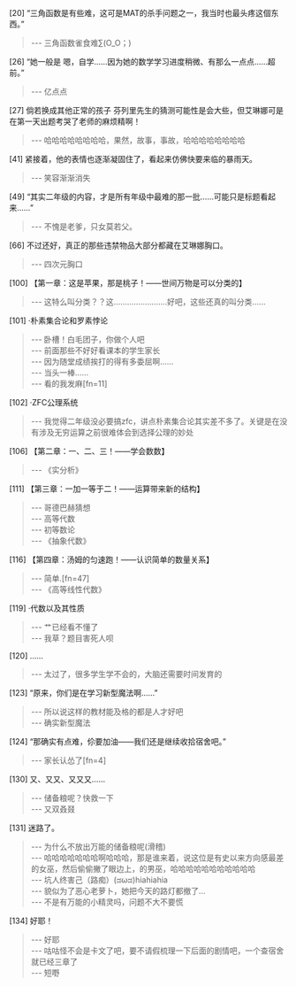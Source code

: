 
[20] “三角函数是有些难，这可是MAT的杀手问题之一，我当时也最头疼这個东西。”
>--- 三角函数雀食难∑(O_O；)<br>

[26] “她一般是 嗯，自学……因为她的数学学习进度稍微、有那么一点点……超前。”
>--- 亿点点<br>

[27] 倘若换成其他正常的孩子 芬列里先生的猜测可能性是会大些，但艾琳娜可是在第一天出题考哭了老师的麻烦精啊！
>--- 哈哈哈哈哈哈哈哈，果然，故事，事故，哈哈哈哈哈哈哈哈<br>

[41] 紧接着，他的表情也逐渐凝固住了，看起来仿佛快要来临的暴雨天。
>--- 笑容渐渐消失<br>

[49] “其实二年级的内容，才是所有年级中最难的那一批……可能只是标题看起来……”
>--- 不愧是老爹，只女莫若父。<br>

[66] 不过还好，真正的那些违禁物品大部分都藏在艾琳娜胸口。
>--- 四次元胸口<br>

[100] 【第一章：这是苹果，那是桃子！——世间万物是可以分类的】
>--- 这特么叫分类？？这……………………好吧，这些还真的叫分类……<br>

[101] ·朴素集合论和罗素悖论
>--- 卧槽！白毛团子，你做个人吧<br>
>--- 前面那些不好好看课本的学生家长<br>
>--- 因为随堂成绩挨打的得有多委屈啊……<br>
>--- 当头一棒……<br>
>--- 看的我发麻[fn=11]<br>

[102] ·ZFC公理系统
>--- 我觉得二年级没必要搞zfc，讲点朴素集合论其实差不多了。关键是在没有涉及无穷运算之前很难体会到选择公理的妙处<br>

[106] 【第二章：一、二、三！——学会数数】
>--- 《实分析》<br>

[111] 【第三章：一加一等于二！——运算带来新的结构】
>--- 哥德巴赫猜想<br>
>--- 高等代数<br>
>--- 初等数论<br>
>--- 《抽象代数》<br>

[116] 【第四章：汤姆的匀速跑！——认识简单的数量关系】
>--- 简单.[fn=47]<br>
>--- 《高等线性代数》<br>

[119] ·代数以及其性质
>--- 艹已经看不懂了<br>
>--- 我草？题目害死人呗<br>

[120] ……
>--- 太过了，很多学生学不会的，大脑还需要时间发育的<br>

[123] “原来，你们是在学习新型魔法啊……”
>--- 所以说这样的教材能及格的都是人才好吧<br>
>--- 确实新型魔法<br>

[124] “那确实有点难，伱要加油——我们还是继续收拾宿舍吧。”
>--- 家长认怂了[fn=4]<br>

[130] 又、又又、又又又……
>--- 储备粮呢？快救一下<br>
>--- 又双叒叕<br>

[131] 迷路了。
>--- 为什么不放出万能的储备粮呢(滑稽)<br>
>--- 哈哈哈哈哈哈哈啊哈哈哈，那是谁来着，说这位是有史以来方向感最差的女巫，然后偷偷撇了眼边上，的男巫，哈哈哈哈哈哈哈哈哈哈哈<br>
>--- 坑人终害己（路痴）(ಡωಡ)hiahiahia<br>
>--- 貌似为了恶心老萝卜，她把今天的路灯都撤了…<br>
>--- 不是有万能的小精灵吗，问题不大不要慌<br>

[134] 好耶！
>--- 好耶<br>
>--- 咕咕怪不会是卡文了吧，要不请假梳理一下后面的剧情吧，一个查宿舍就已经三章了<br>
>--- 短嘢<br>
